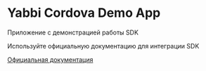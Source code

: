 # Yabbi Cordova Demo App

Приложение с демонстрацией работы SDK

Используйте официальную документацию для интеграции SDK

[Официальная документация](https://yabbi.gitbook.io/yabbi-documentation/cordova-plugin)